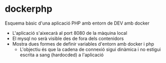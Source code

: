 # dockerphp
Esquema bàsic d'una aplicació PHP amb entorn de DEV amb docker

- L'aplicació s'aixecarà al port 8080 de la màquina local
- El mysql no serà visible des de fora dels contenidors
- Mostra dues formes de definir variables d'entorn amb docker i php
  - L'objectiu és que la cadena de connexió sigui dinàmica i no estigui escrita a sang (hardocded) a l'aplicació